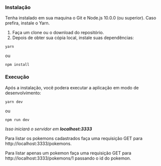 ### Instalação


Tenha instalado em sua maquina o Git e Node.js 10.0.0 (ou superior). Caso prefira, instale o Yarn.


1. Faça um clone ou o download do repositório.
2. Depois de obter sua cópia local, instale suas dependências:
```
yarn
```
ou
```
npm install
```

### Execução

Após a instalação, você podera executar a aplicação em modo de desenvolvimento:
```
yarn dev
```
ou
```
npm run dev
```
*Isso iniciará o servidor em **localhost:3333***

Para listar os pokemons cadastrados faça uma requisição GET para http://localhost:3333/pokemons.

Para listar apenas um pokemon faça uma requisição GET para http://localhost:3333/pokemons/1 passando o id do pokemon.
